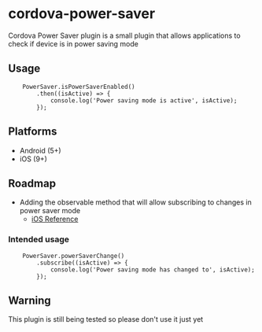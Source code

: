 # cordova-power-saver

Cordova Power Saver plugin is a small plugin that allows applications to check if device is in power saving mode

## Usage

```
    PowerSaver.isPowerSaverEnabled()
        .then((isActive) => {
            console.log('Power saving mode is active', isActive);
        });
```

## Platforms

* Android (5+)
* iOS (9+)

## Roadmap

* Adding the observable method that will allow subscribing to changes in power saver mode
    * [iOS Reference](https://useyourloaf.com/blog/detecting-low-power-mode/)

### Intended usage 

```
    PowerSaver.powerSaverChange()
        .subscribe((isActive) => {
            console.log('Power saving mode has changed to', isActive);
        });
```

## Warning 

This plugin is still being tested so please don't use it just yet